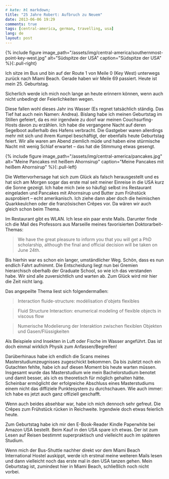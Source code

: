 ```yaml
---
# kate: hl markdown;
title: "25 Jahre Robert: Aufbruch zu Neuem"
date: 2013-06-06 19:29
comments: true
tags: [central-america, german, travelling, usa]
lang: de
layout: post
---
```


{% include figure image_path="/assets/img/central-america/southernmost-point-key-west.jpg" alt="Südspitze der USA" caption="Südspitze der USA" %}{:.pull-right}

Ich sitze im Bus und bin auf der Route 1 von Meile 0 (Key West) unterwegs
zurück nach Miami Beach. Gerade haben wir Meile 69 passiert. Heute ist mein
25. Geburtstag.

Sicherlich werde ich mich noch lange an heute erinnern können, wenn auch nicht
unbedingt der Feierlichkeiten wegen.

<!-- more -->

Diese fallen wohl dieses Jahr ins Wasser (Es regnet tatsächlich ständig. Das
Tief hat auch nein Namen: Andrea). Bislang habe ich meinen Geburtstag im Stillen
gefeiert, da es mir irgendwie zu doof war meinen Couchsurfing-Hosts davon zu
erzählen. Ich habe die vergangene Nacht auf deren Segelboot außerhalb des Hafens
verbracht. Die Gastgeber waren allerdings mehr mit sich und ihrem Kumpel beschäftigt,
der ebenfalls heute Geburtstag feiert. Wir alle waren am Abend ziemlich müde und
haben eine stürmische Nacht mit wenig Schlaf erwartet – das hat die Stimmung etwas
gesengt.

{% include figure image_path="/assets/img/central-america/pancakes.jpg" alt="Meine Pancakes mit heißem Ahornsirup" caption="Meine Pancakes mit heißem Ahornsirup" %}{:.pull-left}

Die Wettervorhersage hat sich zum Glück als falsch herausgestellt und es hat sich
am Morgen sogar das erste mal seit meiner Einreise in die USA kurz die Sonne gezeigt.
Ich habe mich (wie so häufig) selbst ins Restaurant eingeladen und Pancakes
mit Ahornsirup und Butter zum Frühstück ausprobiert – echt amerikanisch. Ich ziehe dann aber
doch die heimischen Quarkkeulchen oder die französischen Crêpes vor. Da wären wir
auch gleich schon beim Thema.

Im Restaurant gibt es WLAN. Ich lese ein paar erste Mails. Darunter finde ich die
Mail des Professors aus Marseille meines favorisierten Doktorarbeit-Themas:

> We have the great pleasure to inform you that you will get a PhD scholarship,
> although the final and official decision will be taken on June 24th.

Bis hierhin war es schon ein langer, umständlicher Weg. Schön, dass es nun endlich
Fahrt aufnimmt.
Die Entscheidung liegt nun bei Gremien hierarchisch oberhalb der Graduate School,
so wie ich das verstanden habe. Wir sind alle zuversichtlich und warten ab. Zum
Glück wird mir hier die Zeit nicht lang.

Das angepeilte Thema liest sich folgendermaßen:

> Interaction fluide-structure:
> modélisation d'objets flexibles

> Fluid Structure Interaction:
> enumerical modeling of flexible objects in viscous flow

> Numerische Modelierung der Interaktion zwischen flexiblen Objekten und Gasen/Flüssigkeiten

Als Beispiele sind Insekten in Luft oder Fische im Wasser angeführt. Das ist doch
einmal wirklich Physik zum Anfassen/Begreifen!

Darüberhinaus habe ich endlich die Scans meines Masterstudiumzeugnisses zugeschickt
bekommen. Da bis zuletzt noch ein Gutachten fehlte, habe ich auf diesen Moment
bis heute warten müssen. Insgesamt wurde das Masterstudium wie mein Bachelorstudium
benotet und damit besser, als ich es theoretisch für möglich gehalten hätte.
Scheinbar ermöglicht der erfolgreiche Abschluss eines Masterstudiums einem nicht
das diffiziele Punktesystem zu durchschauen. Wie auch immer: Ich habe es jetzt
auch ganz offiziell geschafft.

Wenn auch beides absehbar war, habe ich mich dennoch sehr gefreut. Die Crêpes
zum Frühstück rücken in Reichweite. Irgendwie doch etwas feierlich heute.

Zum Geburtstag habe ich mir den E-Book-Reader Kindle Paperwhite bei Amazon USA
bestellt. Beim Kauf in den USA spare ich etwas. Der ist zum Lesen auf Reisen
bestimmt superpraktisch und vielleicht auch im späteren Studium.

Wenn mich der Bus-Shuttle nachher direkt vor dem Miami Beach International
Hostel auskippt, werde ich erstmal meine weiteren Mails lesen und dann
vielleicht noch das erste mal in den USA tanzen gehen. Mein Geburtstag ist,
zumindest hier in Miami Beach, schließlich noch nicht vorbei.
